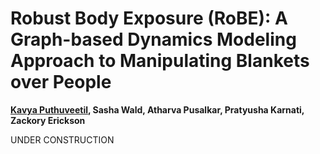 # Robust Body Exposure (RoBE): A Graph-based Dynamics Modeling Approach to Manipulating Blankets over People

**[Kavya Puthuveetil](https://kpputhuveetil.github.io/), Sasha Wald, Atharva Pusalkar, Pratyusha Karnati, Zackory Erickson**


UNDER CONSTRUCTION
